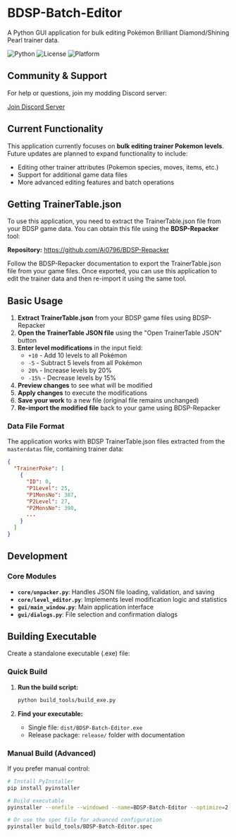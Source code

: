 # BDSP-Batch-Editor

A Python GUI application for bulk editing Pokémon Brilliant Diamond/Shining Pearl trainer data.

![Python](https://img.shields.io/badge/python-3.8+-blue.svg)
![License](https://img.shields.io/badge/license-MIT-green.svg)
![Platform](https://img.shields.io/badge/platform-Windows%20%7C%20Linux%20%7C%20macOS-lightgrey.svg)

## Community & Support

For help or questions, join my modding Discord server:

[Join Discord Server](https://discord.gg/5Qwz85EvC3)

## Current Functionality

This application currently focuses on **bulk editing trainer Pokemon levels**. Future updates are planned to expand functionality to include:

- Editing other trainer attributes (Pokemon species, moves, items, etc.)
- Support for additional game data files
- More advanced editing features and batch operations

## Getting TrainerTable.json

To use this application, you need to extract the TrainerTable.json file from your BDSP game data.
You can obtain this file using the **BDSP-Repacker** tool:

**Repository:** https://github.com/Ai0796/BDSP-Repacker

Follow the BDSP-Repacker documentation to export the TrainerTable.json file from your game files.
Once exported, you can use this application to edit the trainer data and then re-import it using the same tool.

## Basic Usage

1. **Extract TrainerTable.json** from your BDSP game files using BDSP-Repacker
2. **Open the TrainerTable JSON file** using the "Open TrainerTable JSON" button
3. **Enter level modifications** in the input field:
   - `+10` - Add 10 levels to all Pokémon
   - `-5` - Subtract 5 levels from all Pokémon
   - `20%` - Increase levels by 20%
   - `-15%` - Decrease levels by 15%
4. **Preview changes** to see what will be modified
5. **Apply changes** to execute the modifications
6. **Save your work** to a new file (original file remains unchanged)
7. **Re-import the modified file** back to your game using BDSP-Repacker

### Data File Format

The application works with BDSP TrainerTable.json files extracted from the `masterdatas` file, containing trainer data:

```json
{
  "TrainerPoke": [
    {
      "ID": 0,
      "P1Level": 25,
      "P1MonsNo": 387,
      "P2Level": 27,
      "P2MonsNo": 390,
      ...
    }
  ]
}
```

## Development

### Core Modules

- **`core/unpacker.py`**: Handles JSON file loading, validation, and saving
- **`core/level_editor.py`**: Implements level modification logic and statistics
- **`gui/main_window.py`**: Main application interface
- **`gui/dialogs.py`**: File selection and confirmation dialogs

## Building Executable

Create a standalone executable (.exe) file:

### Quick Build

1. **Run the build script:**

   ```bash
   python build_tools/build_exe.py
   ```

2. **Find your executable:**
   - Single file: `dist/BDSP-Batch-Editor.exe`
   - Release package: `release/` folder with documentation

### Manual Build (Advanced)

If you prefer manual control:

```bash
# Install PyInstaller
pip install pyinstaller

# Build executable
pyinstaller --onefile --windowed --name=BDSP-Batch-Editor --optimize=2 main.py

# Or use the spec file for advanced configuration
pyinstaller build_tools/BDSP-Batch-Editor.spec
```
